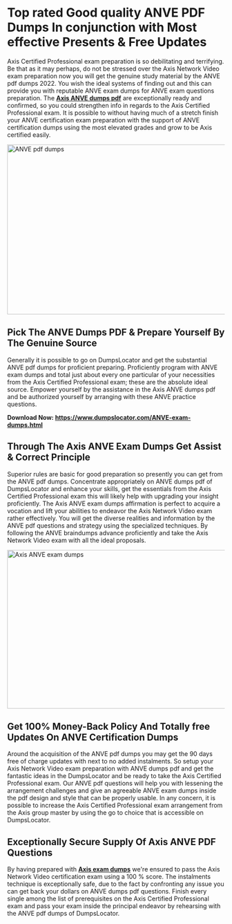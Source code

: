 <h1><strong>Top rated Good quality ANVE PDF Dumps In conjunction with Most effective Presents &amp; Free Updates</strong></h1>
<p>Axis Certified Professional exam preparation is so debilitating and terrifying. Be that as it may perhaps, do not be stressed over the Axis Network Video exam preparation now you will get the genuine study material by the ANVE pdf dumps 2022. You wish the ideal systems of finding out and this can provide you with reputable ANVE exam dumps for ANVE exam questions preparation. The <strong><a href="https://www.dumpslocator.com/ANVE-exam-dumps.html">Axis ANVE dumps pdf</a></strong> are exceptionally ready and confirmed, so you could strengthen info in regards to the Axis Certified Professional exam. It is possible to without having much of a stretch finish your ANVE certification exam preparation with the support of ANVE certification dumps using the most elevated grades and grow to be Axis certified easily.</p>
<p><img src="https://i.ibb.co/SKhFh8d/Pastel-Purple-Computer-UI-Class-Syllabus-Education-Presentation.png" alt="ANVE pdf dumps" width="700" height="393" /></p>
<h2><strong>Pick The ANVE Dumps PDF &amp; Prepare Yourself By The Genuine Source</strong></h2>
<p>Generally it is possible to go on DumpsLocator and get the substantial ANVE pdf dumps for proficient preparing. Proficiently program with ANVE exam dumps and total just about every one particular of your necessities from the Axis Certified Professional exam; these are the absolute ideal source. Empower yourself by the assistance in the Axis ANVE dumps pdf and be authorized yourself by arranging with these ANVE practice questions.</p>
<p><strong>Download Now: <a href="https://www.dumpslocator.com/ANVE-exam-dumps.html">https://www.dumpslocator.com/ANVE-exam-dumps.html</a></strong></p>
<h2><strong>Through The Axis ANVE Exam Dumps Get Assist &amp; Correct Principle</strong></h2>
<p>Superior rules are basic for good preparation so presently you can get from the ANVE pdf dumps. Concentrate appropriately on ANVE dumps pdf of DumpsLocator and enhance your skills, get the essentials from the Axis Certified Professional exam this will likely help with upgrading your insight proficiently. The Axis ANVE exam dumps affirmation is perfect to acquire a vocation and lift your abilities to endeavor the Axis Network Video exam rather effectively. You will get the diverse realities and information by the ANVE pdf questions and strategy using the specialized techniques. By following the ANVE braindumps advance proficiently and take the Axis Network Video exam with all the ideal proposals.</p>
<p><a href="https://www.dumpslocator.com/ANVE-exam-dumps.html"><img src="https://i.ibb.co/NtZbgjG/Blue-and-White-Medical-Dental-Clinic-Facebook-Ad.png" alt="Axis ANVE exam dumps" width="700" height="367" /></a></p>
<h2><strong>Get 100% Money-Back Policy And Totally free Updates On ANVE Certification Dumps</strong></h2>
<p>Around the acquisition of the ANVE pdf dumps you may get the 90 days free of charge updates with next to no added instalments. So setup your Axis Network Video exam preparation with ANVE dumps pdf and get the fantastic ideas in the DumpsLocator and be ready to take the Axis Certified Professional exam. Our ANVE pdf questions will help you with lessening the arrangement challenges and give an agreeable ANVE exam dumps inside the pdf design and style that can be properly usable. In any concern, it is possible to increase the Axis Certified Professional exam arrangement from the Axis group master by using the go to choice that is accessible on DumpsLocator.</p>
<h2><strong>Exceptionally Secure Supply Of Axis ANVE PDF Questions</strong></h2>
<p>By having prepared with <strong><a href="https://www.dumpslocator.com/axis-exams.html">Axis exam dumps</a></strong> we're ensured to pass the Axis Network Video certification exam using a 100 % score. The instalments technique is exceptionally safe, due to the fact by confronting any issue you can get back your dollars on ANVE dumps pdf questions. Finish every single among the list of prerequisites on the Axis Certified Professional exam and pass your exam inside the principal endeavor by rehearsing with the ANVE pdf dumps of DumpsLocator.</p>
